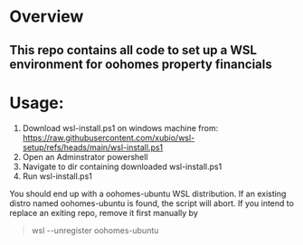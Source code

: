 # Overview #
This repo contains all code to set up a WSL environment for oohomes property financials
-------------------------------------------------------------------------------
# Usage: #


1. Download wsl-install.ps1 on windows machine from:
    https://raw.githubusercontent.com/xubio/wsl-setup/refs/heads/main/wsl-install.ps1
2. Open an Adminstrator powershell
3. Navigate to dir containing downloaded wsl-install.ps1
4. Run wsl-install.ps1

You should end up with a oohomes-ubuntu WSL distribution.  If an existing distro named oohomes-ubuntu is found, the script will abort.  If you intend to replace an exiting repo, remove it first manually by 
>    wsl --unregister oohomes-ubuntu

